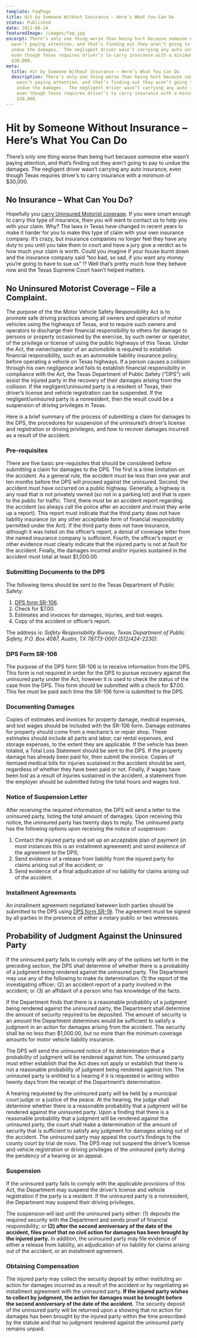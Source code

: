 ```yaml
---
template: FaqPage
title: Hit by Someone Without Insurance – Here’s What You Can Do
status: Published
date: 2011-06-14
featuredImage: /images/faq.jpg
excerpt: There’s only one thing worse than being hurt because someone else
  wasn’t paying attention, and that’s finding out they aren’t going to pay to
  undue the damages.  The negligent driver wasn’t carrying any auto insurance,
  even though Texas requires driver’s to carry insurance with a minimum of
  $30,000.
meta:
  title: Hit by Someone Without Insurance – Here’s What You Can Do
  description: There’s only one thing worse than being hurt because someone else
    wasn’t paying attention, and that’s finding out they aren’t going to pay to
    undue the damages.  The negligent driver wasn’t carrying any auto insurance,
    even though Texas requires driver’s to carry insurance with a minimum of
    $30,000.
---
```

<!--StartFragment-->

# Hit by Someone Without Insurance – Here’s What You Can Do

<!--EndFragment-->

<!--StartFragment-->

There’s only one thing worse than being hurt because someone else wasn’t paying attention, and that’s finding out they aren’t going to pay to undue the damages. The negligent driver wasn’t carrying any auto insurance, even though Texas requires driver’s to carry insurance with a minimum of $30,000.

## No Insurance – What Can You Do?

Hopefully you [carry Uninsured Motorist coverage](/practice-areas/uninsured-and-underinsured-claims/ "Underinsured and Uninsured Claims"). If you were smart enough to carry this type of insurance, then you will want to contact us to help you with your claim. Why? The laws in Texas have changed in recent years to make it harder for you to make this type of claim with your own insurance company. It’s crazy, but insurance companies no longer feel they have any duty to you until you take them to court and have a jury give a verdict as to how much your claim is worth. Could you imagine if your house burnt down and the insurance company said “too bad, so sad, if you want any money you’re going to have to sue us” !? Well that’s pretty much how they behave now and the Texas Supreme Court hasn’t helped matters.

## No Uninsured Motorist Coverage – File a Complaint.

The purpose of the the Motor Vehicle Safety Responsibility Act is to promote safe driving practices among all owners and operators of motor vehicles using the highways of Texas, and to require such owners and operators to discharge their financial responsibility to others for damage to persons or property occasioned by the exercise, by such owner or operator, of the privilege or license of using the public highways of this Texas. Under the Act, the owner/operator of an automobile is required to establish financial responsibility, such as an automobile liability insurance policy, before operating a vehicle on Texas highways. If a person causes a collision through his own negligence and fails to establish financial responsibility in compliance with the Act, the Texas Department of Public Safety (“DPS”) will assist the injured party in the recovery of their damages arising from the collision. If the negligent/uninsured party is a resident of Texas, their driver’s license and vehicle registration can be suspended. If the negligent/uninsured party is a nonresident, then the result could be a suspension of driving privileges in Texas.

Here is a brief summary of the process of submitting a claim for damages to the DPS, the procedures for suspension of the uninsured’s driver’s license and registration or driving privileges, and how to recover damages incurred as a result of the accident.

### **Pre-requisites**

There are five basic pre-requisites that should be considered before submitting a claim for damages to the DPS. The first is a time limitation on the accident. As a general rule, the accident must be less than one year and ten months before the DPS will proceed against the uninsured. Second, the accident must have occurred on a public highway. Generally, a highway is any road that is not privately owned (so not in a parking lot) and that is open to the public for traffic. Third, there must be an accident report regarding the accident (so always call the police after an accident and insist they write up a report). This report must indicate that the third party does not have liability insurance (or any other acceptable form of financial responsibility permitted under the Act). If the third party does not have insurance, although it was listed on the officer’s report, a denial of coverage letter from the named insurance company is sufficient. Fourth, the officer’s report or other evidence must clearly indicate that the injured party is not at fault for the accident. Finally, the damages incurred and/or injuries sustained in the accident must total at least $1,000.00.

### **Submitting Documents to the DPS**

The following items should be sent to the Texas Department of Public Safety:

1. [DPS form SR-106](http://www.txdps.state.tx.us/InternetForms/Forms/SR-106.pdf).
2. Check for $7.00.
3. Estimates and invoices for damages, injuries, and lost wages.
4. Copy of the accident or officer’s report.

The address is: *Safety Responsibility Bureau, Texas Department of Public Safety, P.O. Box 4087, Austin, TX 78773-0001 (512/424-2230).*

### **DPS Form SR-106**

The purpose of the DPS form SR-106 is to receive information from the DPS. This form is not required in order for the DPS to pursue recovery against the uninsured party under the Act, however it is used to check the status of the case from the DPS. This form should be submitted with a check for $7.00. This fee must be paid each time the SR-106 form is submitted to the DPS.

### **Documenting Damages**

Copies of estimates and invoices for property damage, medical expenses, and lost wages should be included with the SR-106 form. Damage estimates for property should come from a mechanic’s or repair shop. These estimates should include all parts and labor, car rental expenses, and storage expenses, to the extent they are applicable. If the vehicle has been totaled, a Total Loss Statement should be sent to the DPS. If the property damage has already been paid for, then submit the invoice. Copies of itemized medical bills for injuries sustained in the accident should be sent, regardless of whether they have been paid or not. Finally, if wages have been lost as a result of injuries sustained in the accident, a statement from the employer should be submitted listing the total hours and wages lost.

### **Notice of Suspension Letter**

After receiving the required information, the DPS will send a letter to the uninsured party, listing the total amount of damages. Upon receiving this notice, the uninsured party has twenty days to reply. The uninsured party has the following options upon receiving the notice of suspension:

1. Contact the injured party and set up an acceptable plan of payment (in most instances this is an installment agreement) and send evidence of the agreement to the DPS;
2. Send evidence of a release from liability from the injured party for claims arising out of the accident; or
3. Send evidence of a final adjudication of no liability for claims arising out of the accident.

### **Installment Agreements**

An installment agreement negotiated between both parties should be submitted to the DPS using [DPS form SR-19](http://www.txdps.state.tx.us/InternetForms/Forms/SR-19.pdf). The agreement must be signed by all parties in the presence of either a notary public or two witnesses.

## **Probability of Judgment Against the Uninsured Party**

If the uninsured party fails to comply with any of the options set forth in the preceding section, the DPS shall determine of whether there is a probability of a judgment being rendered against the uninsured party. The Department may use any of the following to make its determination: (1) the report of the investigating officer; (2) an accident report of a party involved in the accident; or (3) an affidavit of a person who has knowledge of the facts.

If the Department finds that there is a reasonable probability of a judgment being rendered against the uninsured party, the Department shall determine the amount of security required to be deposited. The amount of security is an amount the Department determines would be sufficient to satisfy a judgment in an action for damages arising from the accident. The security shall be no less than $1,000.00, but no more than the minimum coverage amounts for motor vehicle liability insurance.

The DPS will send the uninsured notice of its determination that a probability of judgment will be rendered against him. The uninsured party must either establish that the Act does not apply or establish that there is not a reasonable probability of judgment being rendered against him. The uninsured party is entitled to a hearing if it is requested in writing within twenty days from the receipt of the Department’s determination.

A hearing requested by the uninsured party will be held by a municipal court judge or a justice of the peace. At the hearing, the judge shall determine whether there is a reasonable probability that a judgment will be rendered against the uninsured party. Upon a finding that there is a reasonable probability that a judgment will be rendered against the uninsured party, the court shall make a determination of the amount of security that is sufficient to satisfy any judgment for damages arising out of the accident. The uninsured party may appeal the court’s findings to the county court by trial de novo. The DPS may not suspend the driver’s license and vehicle registration or driving privileges of the uninsured party during the pendency of a hearing or an appeal.

### **Suspension**

If the uninsured party fails to comply with the applicable provisions of this Act, the Department may suspend the driver’s license and vehicle registration if the party is a resident. If the uninsured party is a nonresident, the Department may suspend their driving privileges.

The suspension will last until the uninsured party either: (1) deposits the required security with the Department and sends proof of financial responsibility; or **(2) after the second anniversary of the date of the accident, files proof that no civil action for damages has been brought by the injured party.** In addition, the uninsured party may file evidence of either a release from liability, an adjudication of no liability for claims arising out of the accident, or an installment agreement.

### **Obtaining Compensation**

The injured party may collect the security deposit by either instituting an action for damages incurred as a result of the accident or by negotiating an installment agreement with the uninsured party. **If the injured party wishes to collect by judgment, the action for damages must be brought before the second anniversary of the date of the accident.** The security deposit of the uninsured party will be returned upon a showing that no action for damages has been brought by the injured party within the time prescribed by the statute and that no judgment rendered against the uninsured party remains unpaid.

<!--EndFragment-->
